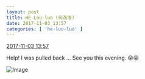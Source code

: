 ```yaml
---
layout: post
title: HE Lou-luo (何洛洛)
date: 2017-11-03 13:57
categories: [ 'he-luo-luo' ]
---
```


<div class="weibo-info">
  <a href="http://weibo.com/6117570574/FtmZ5wK7I">2017-11-03 13:57</a>
</div>

Help! I was pulled back … See you this evening. :stuck_out_tongue_winking_eye::stuck_out_tongue_winking_eye:

<!-- more -->

![Image](http://wx2.sinaimg.cn/mw690/006G0Hz8gy1fl4uu0acmdj31491zkkjm.jpg)
